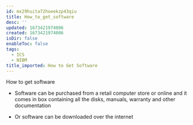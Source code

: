 ```yaml
---
id: mx29huita72hoeekzp43qiu
title: How_to_get_software
desc: ''
updated: 1673421974006
created: 1673421974006
isDir: false
enableToc: false
tags:
  - ICS
  - NIBM
title_imported: How to Get Software
---
```


How to get software

-   Software can be purchased from a retail computer store or online and it comes in box containing all the disks, manuals, warranty and other documentation

-   Or software can be downloaded over the internet
